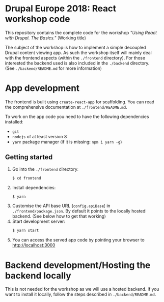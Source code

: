 # Drupal Europe 2018: React workshop code

This repository contains the complete code for the workshop _"Using React with Drupal. The Basics."_ (Working title)

The subject of the workshop is how to implement a simple decoupled Drupal content viewing app. As such the workshop itself will mainly deal with the frontend aspects (within the `./frontend` directory). For those interested the backend used is also included in the `./backend` directory. (See `./backend/README.md` for more information)

# App development

The frontend is built using `create-react-app` for scaffolding. You can read the comprehensive documentation at `./frontend/README.md`.

To work on the app code you need to have the following dependencies installed:

- `git`
- `nodejs` of at least version 8
- `yarn` package manager (if it is missing: `npm i yarn -g`)

## Getting started

1. Go into the `./frontend` directory:
   ```bash
   $ cd frontend
   ```
2. Install dependencies:
   ```bash
   $ yarn
   ```
3. Customise the API base URL (`config.apiBase`) in `./frontend/package.json`. By default it points to the locally hosted backend. (See below how to get that working)
4. Start development server:
   ```bash
   $ yarn start
   ```
5. You can access the served app code by pointing your browser to [http://localhost:3000](http://localhost:3000)

# Backend development/Hosting the backend locally

This is not needed for the workshop as we will use a hosted backend. If you want to install it locally, follow the steps described in `./backend/README.md`.
